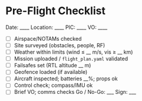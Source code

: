# Pre-Flight Checklist
Date: ____  Location: ____  PIC: ____  VO: ____

- [ ] Airspace/NOTAMs checked
- [ ] Site surveyed (obstacles, people, RF)
- [ ] Weather within limits (wind ≤ __ m/s, vis ≥ __ km)
- [ ] Mission uploaded / `flight_plan.yaml` validated
- [ ] Failsafes set (RTL altitude __ m)
- [ ] Geofence loaded (if available)
- [ ] Aircraft inspected; batteries __%; props ok
- [ ] Control check; compass/IMU ok
- [ ] Brief VO; comms checks
Go / No-Go: ___   Sign: ___
